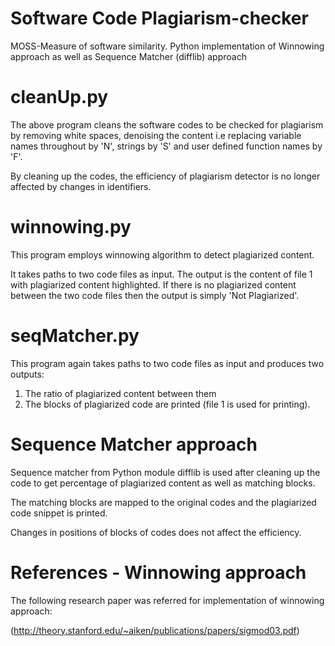 # Software Code Plagiarism-checker
MOSS-Measure of software similarity.
Python implementation of Winnowing approach as well as Sequence Matcher (difflib) approach

# cleanUp.py
The above program cleans the software codes to be checked for plagiarism by removing white spaces, denoising the content i.e replacing variable names throughout by 'N', strings by 'S' and  user defined function names by 'F'.

By cleaning up the codes, the efficiency of plagiarism detector is no longer affected by changes in identifiers.

# winnowing.py
This program employs winnowing algorithm to detect plagiarized content. 

It takes paths to two code files as input. The output is the content of file 1 with plagiarized content highlighted. If there is no plagiarized content between the two code files then the output is simply 'Not Plagiarized'.

# seqMatcher.py
This program again  takes paths to two code files as input and produces two outputs:
1. The ratio of plagiarized content between them
2. The blocks of plagiarized code are printed (file 1 is used for printing). 

# Sequence Matcher approach
Sequence matcher from Python module difflib is used after cleaning up the code to get percentage of plagiarized content as well as matching blocks.

The matching blocks are mapped to the original codes and the plagiarized code snippet is printed.

Changes in positions of blocks of codes does not affect the efficiency.

# References - Winnowing approach
The following research paper was referred for implementation of winnowing approach:      

(http://theory.stanford.edu/~aiken/publications/papers/sigmod03.pdf)    
